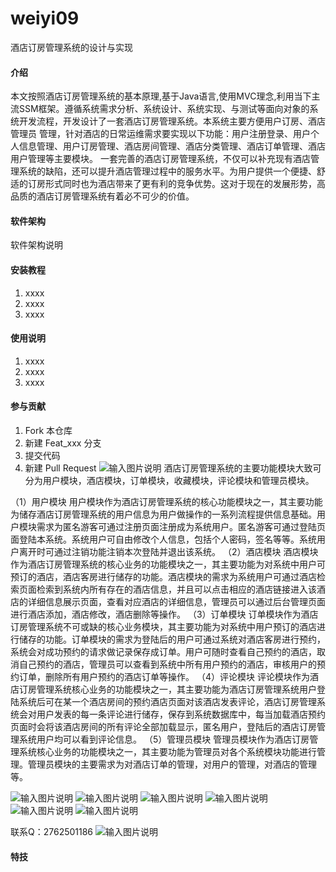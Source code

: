 # weiyi09
酒店订房管理系统的设计与实现
#### 介绍
本文按照酒店订房管理系统的基本原理,基于Java语言,使用MVC理念,利用当下主流SSM框架。遵循系统需求分析、系统设计、系统实现、与测试等面向对象的系统开发流程，开发设计了一套酒店订房管理系统。本系统主要方便用户订房、酒店管理员 管理，针对酒店的日常运维需求要实现以下功能：用户注册登录、用户个人信息管理、用户订房管理、酒店房间管理、酒店分类管理、酒店订单管理、酒店用户管理等主要模块。
一套完善的酒店订房管理系统，不仅可以补充现有酒店管理系统的缺陷，还可以提升酒店管理过程中的服务水平。为用户提供一个便捷、舒适的订房形式同时也为酒店带来了更有利的竞争优势。这对于现在的发展形势，高品质的酒店订房管理系统有着必不可少的价值。


#### 软件架构
软件架构说明


#### 安装教程

1.  xxxx
2.  xxxx
3.  xxxx

#### 使用说明

1.  xxxx
2.  xxxx
3.  xxxx

#### 参与贡献

1.  Fork 本仓库
2.  新建 Feat_xxx 分支
3.  提交代码
4.  新建 Pull Request
![输入图片说明](https://images.gitee.com/uploads/images/2020/1122/194007_fce3caba_4865385.png "屏幕截图.png")
酒店订房管理系统的主要功能模块大致可分为用户模块，酒店模块，订单模块，收藏模块，评论模块和管理员模块。

（1）用户模块
用户模块作为酒店订房管理系统的核心功能模块之一，其主要功能为储存酒店订房管理系统的用户信息为用户做操作的一系列流程提供信息基础。用户模块需求为匿名游客可通过注册页面注册成为系统用户。匿名游客可通过登陆页面登陆本系统。系统用户可自由修改个人信息，包括个人密码，签名等等。系统用户离开时可通过注销功能注销本次登陆并退出该系统。
（2）酒店模块
酒店模块作为酒店订房管理系统的核心业务的功能模块之一，其主要功能为对系统中用户可预订的酒店，酒店客房进行储存的功能。酒店模块的需求为系统用户可通过酒店检索页面检索到系统内所有存在的酒店信息，并且可以点击相应的酒店链接进入该酒店的详细信息展示页面，查看对应酒店的详细信息，管理员可以通过后台管理页面进行酒店添加，酒店修改，酒店删除等操作。 
（3）订单模块
订单模块作为酒店订房管理系统不可或缺的核心业务模块，其主要功能为对系统中用户预订的酒店进行储存的功能。订单模块的需求为登陆后的用户可通过系统对酒店客房进行预约，系统会对成功预约的请求做记录保存成订单。用户可随时查看自己预约的酒店，取消自己预约的酒店，管理员可以查看到系统中所有用户预约的酒店，审核用户的预约订单，删除所有用户预约的酒店订单等操作。
（4）评论模块
评论模块作为酒店订房管理系统核心业务的功能模块之一，其主要功能为酒店订房管理系统用户登陆系统后可在某一个酒店房间的预约酒店页面对该酒店发表评论，酒店订房管理系统会对用户发表的每一条评论进行储存，保存到系统数据库中，每当加载酒店预约页面时会将该酒店房间的所有评论全部加载显示，匿名用户，登陆后的酒店订房管理系统用户均可以看到评论信息。
（5）管理员模块
管理员模块作为酒店订房管理系统核心业务的功能模块之一，其主要功能为管理员对各个系统模块功能进行管理。管理员模块的主要需求为对酒店订单的管理，对用户的管理，对酒店的管理等。

![输入图片说明](https://images.gitee.com/uploads/images/2020/1122/194036_c447062c_4865385.png "屏幕截图.png")
![输入图片说明](https://images.gitee.com/uploads/images/2020/1122/194047_be5116ed_4865385.png "屏幕截图.png")
![输入图片说明](https://images.gitee.com/uploads/images/2020/1122/194054_af00a745_4865385.png "屏幕截图.png")
![输入图片说明](https://images.gitee.com/uploads/images/2020/1122/194104_fdd36b09_4865385.png "屏幕截图.png")
![输入图片说明](https://images.gitee.com/uploads/images/2020/1122/194112_949b4520_4865385.png "屏幕截图.png")
![输入图片说明](https://images.gitee.com/uploads/images/2020/1122/194117_0f953fa9_4865385.png "屏幕截图.png")



联系Q：2762501186
![输入图片说明](https://images.gitee.com/uploads/images/2020/1119/003728_cd598bb9_4865385.jpeg "微信.jpg")
#### 特技
